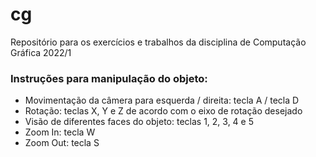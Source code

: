 # cg
Repositório para os exercícios e trabalhos da disciplina de Computação Gráfica 2022/1

### Instruções para manipulação do objeto:
- Movimentação da câmera para esquerda / direita: tecla A / tecla D
- Rotação: teclas X, Y e Z de acordo com o eixo de rotação desejado
- Visão de diferentes faces do objeto: teclas 1, 2, 3, 4 e 5
- Zoom In: tecla W
- Zoom Out: tecla S